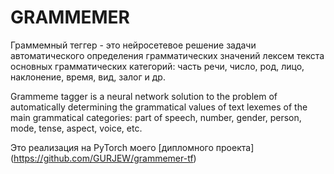 # GRAMMEMER

Граммемный теггер - это нейросетевое решение задачи автоматического определения грамматических значений лексем текста основных грамматических категорий: часть речи, число, род, лицо, наклонение, время, вид, залог и др.

Grammeme tagger is a neural network solution to the problem of automatically determining the grammatical values of text lexemes of the main grammatical categories: part of speech, number, gender, person, mode, tense, aspect, voice, etc.

Это реализация на PyTorch моего [дипломного проекта] (https://github.com/GURJEW/grammemer-tf)
